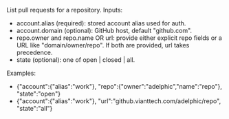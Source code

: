List pull requests for a repository.
Inputs:
- account.alias (required): stored account alias used for auth.
- account.domain (optional): GitHub host, default "github.com".
- repo.owner and repo.name OR url: provide either explicit repo fields or a URL like "domain/owner/repo". If both are provided, url takes precedence.
- state (optional): one of open | closed | all.

Examples:
- {"account":{"alias":"work"}, "repo":{"owner":"adelphic","name":"repo"}, "state":"open"}
- {"account":{"alias":"work"}, "url":"github.vianttech.com/adelphic/repo", "state":"all"}
